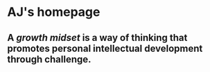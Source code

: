 # **AJ's homepage**
## A *growth midset* is a way of thinking that promotes personal intellectual development through challenge. 
